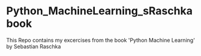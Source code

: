 # Python_MachineLearning_sRaschkabook
This Repo contains my excercises from the  book 'Python Machine Learning' by Sebastian Raschka
